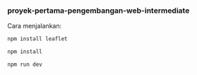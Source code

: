 ### proyek-pertama-pengembangan-web-intermediate

Cara menjalankan:

```python
npm install leaflet
```

```python
npm install 
```

```python
npm run dev
```
